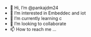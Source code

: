 - 👋 Hi, I’m @pankajdm24
- 👀 I’m interested in Embeddec and iot
- 🌱 I’m currently learning c
- 💞️ I’m looking to collaborate 
- 📫 How to reach me ...

<!---
pankajdm24/pankajdm24 is a ✨ special ✨ repository because its `README.md` (this file) appears on your GitHub profile.
You can click the Preview link to take a look at your changes.
--->
